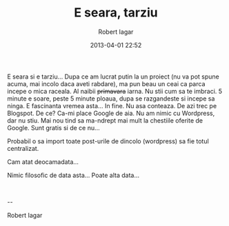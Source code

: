 ﻿---
layout: post
title: E seara, tarziu
date: 2013-04-01 22:52
author: "Robert Iagar"
comments: true
tags: [Uncategorized]
---
<p>E seara si e tarziu… Dupa ce am lucrat putin la un proiect (nu va pot spune acuma, mai incolo daca aveti rabdare), ma pun beau un ceai ca parca incepe o mica raceala. Al naibii <strike>primavara</strike> iarna. Nu stii cum sa te imbraci. 5 minute e soare, peste 5 minute ploaua, dupa se razgandeste si incepe sa ninga. E fascinanta vremea asta… In fine. Nu asa conteaza. De azi trec pe Blogspot. De ce? Ca-mi place Google de aia. Nu am nimic cu Wordpress, dar nu stiu. Mai nou tind sa ma-ndrept mai mult la chestiile oferite de Google. Sunt gratis si de ce nu…</p> <p>Probabil o sa import toate post-urile de dincolo (wordpress) sa fie totul centralizat.</p> <p>Cam atat deocamadata…</p> <p>Nimic filosofic de data asta… Poate alta data…</p> <p> </p> <p>--</p> <p>Robert Iagar</p>
